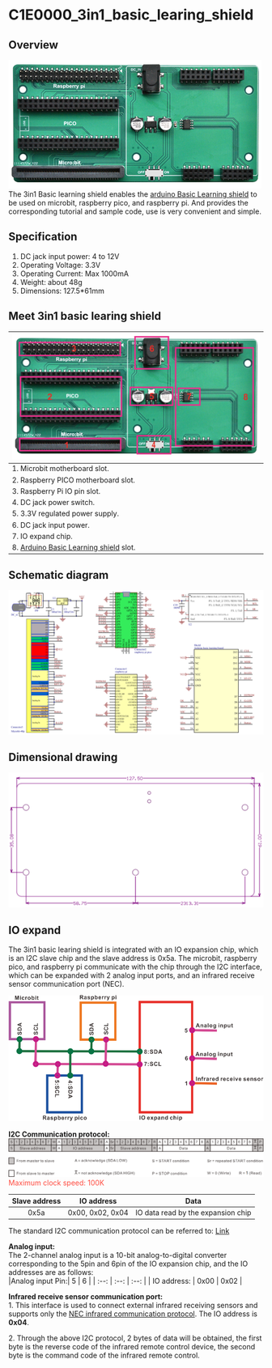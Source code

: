 # C1E0000_3in1_basic_learing_shield

## Overview
![Img](../../_static/common_product/C1E0000_3in1_basic_learning_shield/1img.png)  
The 3in1 Basic learning shield enables the [arduino Basic Learning shield](../../arduino/A1E0000_basic_learing_shield/A1E0000_basic_learing_shield.md) to be used on microbit, raspberry pico, and raspberry pi. And provides the corresponding tutorial and sample code, use is very convenient and simple.  

## Specification
1. DC jack input power: 4 to 12V  
2. Operating Voltage: 3.3V  
2. Operating Current: Max 1000mA  
3. Weight: about 48g  
4. Dimensions: 127.5*61mm  

## Meet 3in1 basic learing shield
| ![Img](../../_static/common_product/C1E0000_3in1_basic_learning_shield/2img.png) |
| :-- |
| 1. Microbit motherboard slot.|
| 2. Raspberry PICO motherboard slot. |
| 3. Raspberry Pi IO pin slot. |
| 4. DC jack power switch. |
| 5. 3.3V regulated power supply. |
| 6. DC jack input power. |
| 7. IO expand chip. |
| 8. [Arduino Basic Learning shield](../../arduino/A1E0000_basic_learning_shield/A1E0000_basic_learning_shield.md) slot. |

## Schematic diagram
![Img](../../_static/common_product/C1E0000_3in1_basic_learning_shield/3img.png)  

## Dimensional drawing
![Img](../../_static/common_product/C1E0000_3in1_basic_learning_shield/4img.png)  

## IO expand
The 3in1 basic learing shield is integrated with an IO expansion chip, which is an I2C slave chip and the slave address is 0x5a. The microbit, raspberry pico, and raspberry pi communicate with the chip through the I2C interface, which can be expanded with 2 analog input ports, and an infrared receive sensor communication port (NEC).  

![Img](../../_static/common_product/C1E0000_3in1_basic_learning_shield/5img.png)  

**I2C Communication protocol:**  
![Img](../../_static/common_product/C1E0000_3in1_basic_learning_shield/6img.png)  
<span style="color: rgb(255, 76, 65);">Maximum clock speed: 100K</span> 

|  Slave address  |  IO address  |  Data  |
| :--: | :--: | :--: |
| 0x5a | 0x00, 0x02, 0x04 | IO data read by the expansion chip |      

The standard I2C communication protocol can be referred to: [Link](../../_static/pdf/communication_protocol/UM10204%28I2C_Bus_Specification_and_User_Manual_%29.pdf)  

**Analog input:**  
The 2-channel analog input is a 10-bit analog-to-digital converter corresponding to the 5pin and 6pin of the IO expansion chip, and the IO addresses are as follows:  
|Analog input Pin:|  5  |  6  |
| :--: | :--: | :--: |
| IO address: | 0x00 | 0x02 |

**Infrared receive sensor communication port:**  
1\. This interface is used to connect external infrared receiving sensors and supports only the [NEC infrared communication protocol](../../common_resource/nec_communication_protocol/nec_communication_protocol.md). The IO address is **0x04**.   

2\. Through the above I2C protocol, 2 bytes of data will be obtained, the first byte is the reverse code of the infrared remote control device, the second byte is the command code of the infrared remote control.  


